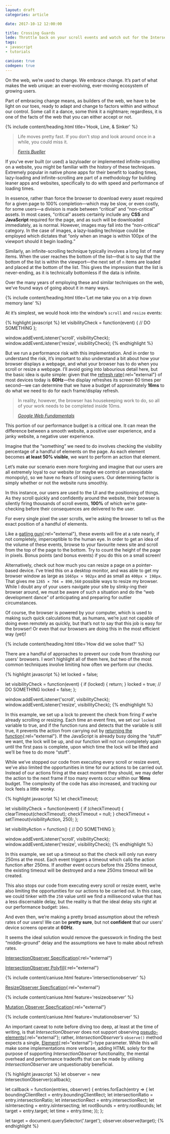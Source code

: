 ```yaml
---
layout: draft
categories: article

date: 2017-10-12 12:00:00

title: Crossing Guards
lede: Throttle back on your scroll events and watch out for the IntersectionObserver!
tags:
- javascript
- tutorials

caniuse: true
codepen: true
---
```



On the web, we’re used to change. We embrace change. It’s part of what makes the web unique: an ever-evolving, ever-moving ecosystem of growing users.

Part of embracing change means, as builders of the web, we have to be light on our toes, ready to adapt and change to factors within and without our control. Some call it a dance, some think it a nightmare; regardless, it is one of the facts of the web that you can either accept or not.


{% include content/heading.html title='Hook, Line, & Sinker' %}

<blockquote>
    <p>Life moves pretty fast. If you don't stop and look around once in a while, you could miss it.</p>
    <cite><a href="http://www.imdb.com/title/tt0091042/quotes/qt0441210" rel="external">Ferris Bueller</a></cite>
</blockquote>

If you’ve ever built (or used) a lazyloader or implemented infinite-scrolling on a website, you might be familiar with the history of these techniques. Extremely popular in native phone apps for their benefit to loading times, lazy-loading and infinite-scrolling are part of a methodology for building leaner apps and websites, specifically to do with speed and performance of loading times.

In essence, rather than force the browser to download every asset required for a given page to 100% completion—which may be slow, or even costly, for some users—a division is made between <q>critical</q> and <q>non-critical</q> assets. In most cases, <q>critical</q> assets certainly include any **CSS** and **JavaScript** required for the page, and as such will be downloaded immediately, as is normal. However, images may fall into the <q>non-critical</q> category. In the case of images, a lazy-loading technique could be employed which dictates that <q>only when an image is within 100px of the viewport should it begin loading.</q>

Similarly, an infinite-scrolling technique typically involves a long list of many items. When the user reaches the bottom of the list—that is to say that the bottom of the list is within the viewport—the next set of `n` items are loaded and placed at the bottom of the list. This gives the impression that the list is never-ending, as it is technically bottomless if the data is infinite.

Over the many years of employing these and similar techniques on the web, we’ve found ways of going about it in many ways.


{% include content/heading.html title='Let me take you on a trip down memory lane' %}

At it’s simplest, we would hook into the window’s `scroll` and `resize` events:

{% highlight javascript %}
let visibilityCheck = function(event) {
    // DO SOMETHING
};

window.addEventListener('scroll', visibilityCheck);
window.addEventListener('resize', visibilityCheck);
{% endhighlight %}

But we run a performance risk with this implementation. And in order to understand the risk, it’s important to also understand a bit about how your browser displays a webpage, and what your browser has to do when you scroll or resize a webpage. I’ll avoid going into labourious detail here, but the basic idea is quite simple: given that the [refresh rate](https://en.wikipedia.org/wiki/Refresh_rate){:rel="external"} of most devices today is **60Hz**—the display refreshes its screen 60 times per second—we can determine that we have a budget of approximately **16ms** to do what we need to do for each frame/display refresh.

<blockquote>
    <p>In reality, however, the browser has housekeeping work to do, so all of your work needs to be completed inside 10ms.</p>
    <cite><a href="https://developers.google.com/web/fundamentals/performance/rendering/" rel="external">Google Web Fundamentals</a></cite>
</blockquote>

This portion of our performance budget is a critical one. It can mean the difference between a smooth website, a positive user experience, and a janky website, a negative user experience.

Imagine that the <q>something</q> we need to do involves checking the visibility percentage of a handful of elements on the page. As each element becomes **at least 50% visible**, we want to perform an action that element.

Let’s make our scenario even more forgiving and imagine that our users are all extremely loyal to our website (or maybe we control an unavoidable monopoly), so we have no fears of losing users. Our determining factor is simply whether or not the website runs smoothly.

In this instance, our users are used to the UI and the positioning of things. As they scroll quickly and confidently around the website, their browser is silently firing thousands of scroll events, **100%** of which we’re gate-checking before their consequences are delivered to the user.

<aside><p>For every single pixel the user scrolls, we’re asking the browser to tell us the exact position of a handful of elements.</p></aside>

Like a [gatling gun](https://en.wikipedia.org/wiki/Gatling_gun){:rel="external"}, these events will fire at a rate nearly, if not completely, imperceptible to the human eye. In order to get an idea of the volume of these events, browse to your favourite news site and scroll from the top of the page to the bottom. Try to count the height of the page in pixels. Bonus points (and bonus events) if you do this on a small screen!

Alternatively, check out how much you can resize a page on a pointer-based device. I’ve tried this on a desktop monitor, and was able to get my browser window as large as `1665px × 902px` and as small as `400px × 198px`. That gives me `1265 × 704 = 890,560` possible ways to resize my browser. While I doubt any of your users navigate your site by slinky-ing their browser around, we must be aware of such a situation and do the <q>web development dance</q> of anticipating and preparing for outlier circumstances.

Of course, the browser is powered by your computer, which is used to making such quick calculations that, as humans, we’re just not capable of doing even remotely as quickly, but that’s not to say that this job is easy for the browser! Or even that our browsers are doing this in the most efficient way (yet)!


{% include content/heading.html title='How did we solve that?' %}

There are a handful of approaches to prevent our code from thrashing our users' browsers. I won’t highlight all of them here, but two of the most common techniques involve limiting how often we perform our checks.


{% highlight javascript %}
let locked = false;

let visibilityCheck = function(event) {
    if (locked) {
        return;
    }
    locked = true;
    // DO SOMETHING
    locked = false;
};

window.addEventListener('scroll', visibilityCheck);
window.addEventListener('resize', visibilityCheck);
{% endhighlight %}

In this example, we set up a lock to prevent the check from firing if we’re already scrolling or resizing. Each time an event fires, we set our `locked` variable to true, and if the function runs and detects that the variable is still true, it prevents the action from carrying out by [returning the function](https://stackoverflow.com/questions/3330193/early-exit-from-function){:rel="external"}. If the JavaScript is already busy doing the <q>stuff</q> we want, the lock will be up, and our function will not run completely again until the first pass is complete, upon which time the lock will be lifted and we’ll be free to do more <q>stuff</q>.

While we’ve stopped our code from executing every scroll or resize event, we’ve also limited the opportunities in time for our actions to be carried out. Instead of our actions firing at the exact moment they should, we may defer the action to the next frame if too many events occur within our **16ms** budget. The complexity of the code has also increased, and tracking our lock feels a little wonky.


{% highlight javascript %}
let checkTimeout;

let visibilityCheck = function(event) {
    if (checkTimeout) {
        clearTimeout(checkTimeout);
        checkTimeout = null;
    }
    checkTimeout = setTimeout(visibilityAction, 250);
};

let visibilityAction = function() {
    // DO SOMETHING
};

window.addEventListener('scroll', visibilityCheck);
window.addEventListener('resize', visibilityCheck);
{% endhighlight %}

In this example, we set up a timeout so that the check will only run every 250ms at the most. Each event triggers a timeout which calls the action function after 250ms. If another event occurs before this 250ms timeout, the existing timeout will be destroyed and a new 250ms timeout will be created.

This also stops our code from executing every scroll or resize event, we’re also limiting the opportunities for our actions to be carried out. In this case, we could tinker with the `250` value until we find a millisecond value that has a less discernable delay, but the reality is that the ideal delay sits right at our performance budget: `16ms`.

And even then, we’re making a pretty broad assumption about the refresh rates of our users! We can be **pretty sure**, but not **confident** that our users' device screens operate at **60Hz**.

It seems the ideal solution would remove the guesswork in finding the best <q>middle-ground</q> delay and the assumptions we have to make about refresh rates.

[IntersectionObserver Specification](https://github.com/w3c/IntersectionObserver){:rel="external"}

[IntersectionObserver Polyfill](https://github.com/w3c/IntersectionObserver/tree/master/polyfill){:rel="external"}

{% include content/caniuse.html feature='intersectionobserver' %}

[ResizeObserver Specfication](https://wicg.github.io/ResizeObserver){:rel="external"}

{% include content/caniuse.html feature='resizeobserver' %}

[Mutation Observer Specfication](https://dom.spec.whatwg.org/#mutation-observers){:rel="external"}

{% include content/caniuse.html feature='mutationobserver' %}


An important caveat to note before diving too deep, at least at the time of writing, is that *IntersectionObserver* does not support observing [pseudo-elements](https://developer.mozilla.org/en-US/docs/Web/CSS/Pseudo-elements){:rel="external"}; rather, *IntersectionObserver’s* `observe()` method expects a single, [Element](https://developer.mozilla.org/en-US/docs/Web/API/Element){:rel="external"}-type parameter. While this will make some implementations more verbose, adding HTML solely for the purpose of supporting *IntersectionObserver* functionality, the mental overhead and performance tradeoffs that can be made by utilising *IntersectionObserver* are unquestionably beneficial.


{% highlight javascript %}
let observer = new IntersectionObserver(callback);

let callback = function(entries, observer) {
    entries.forEach(entry => {
        let boundingClientRect = entry.boundingClientRect;
        let intersectionRatio  = entry.intersectionRatio;
        let intersectionRect   = entry.intersectionRect;
        let isIntersecting     = entry.isIntersecting;
        let rootBounds         = entry.rootBounds;
        let target             = entry.target;
        let time               = entry.time;
    });
};

let target = document.querySelector('.target');
observer.observe(target);
{% endhighlight %}
